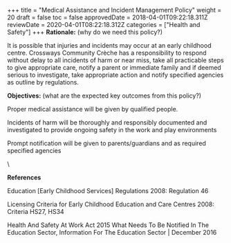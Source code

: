 +++
title = "Medical Assistance and Incident Management Policy"
weight = 20
draft = false
toc = false
approvedDate = 2018-04-01T09:22:18.311Z
reviewDate = 2020-04-01T08:22:18.312Z
categories = ["Health and Safety"]
+++
**Rationale:** (why do we need this policy?)

It is possible that injuries and incidents may occur at an early childhood centre. Crossways Community Crèche has a responsibility to respond without delay to all incidents of harm or near miss, take all practicable steps to give appropriate care, notify a parent or immediate family and if deemed serious to investigate, take appropriate action and notify specified agencies as outline by regulations.  

**Objectives:** (what are the expected key outcomes from this policy?)

Proper medical assistance will be given by qualified people.  

Incidents of harm will be thoroughly and responsibly documented and investigated to provide ongoing safety in the work and play environments 

Prompt notification will be given to parents/guardians and as required specified agencies

\    

**References** 

Education \[Early Childhood Services] Regulations 2008: Regulation 46

Licensing Criteria for Early Childhood Education and Care Centres 2008: Criteria HS27, HS34

Health And Safety At Work Act 2015 What Needs To Be Notified In The Education Sector, Information For The Education Sector | December 2016
